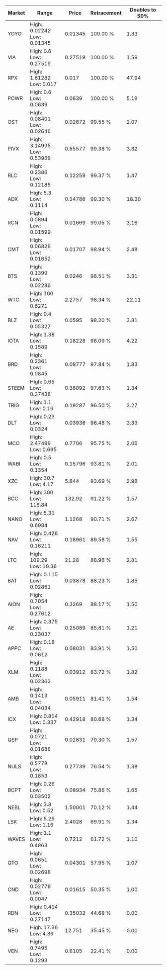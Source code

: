 | Market | Range | Price| Retracement | Doubles to 50% |
| --- | --- | --- | --- | --- |
| YOYO | High: 0.02242<br />Low: 0.01345 | 0.01345 | 100.00 % | 1.33 |
| VIA | High: 0.6<br />Low: 0.27519 | 0.27519 | 100.00 % | 1.59 |
| RPX | High: 1.61282<br />Low: 0.017 | 0.017 | 100.00 % | 47.94 |
| POWR | High: 0.6<br />Low: 0.0639 | 0.0639 | 100.00 % | 5.19 |
| OST | High: 0.08401<br />Low: 0.02646 | 0.02672 | 99.55 % | 2.07 |
| PIVX | High: 3.14995<br />Low: 0.53969 | 0.55577 | 99.38 % | 3.32 |
| RLC | High: 0.2386<br />Low: 0.12185 | 0.12259 | 99.37 % | 1.47 |
| ADX | High: 5.3<br />Low: 0.1114 | 0.14786 | 99.30 % | 18.30 |
| RCN | High: 0.0894<br />Low: 0.01599 | 0.01669 | 99.05 % | 3.16 |
| CMT | High: 0.06826<br />Low: 0.01652 | 0.01707 | 98.94 % | 2.48 |
| BTS | High: 0.1399<br />Low: 0.02286 | 0.0246 | 98.51 % | 3.31 |
| WTC | High: 100<br />Low: 0.6271 | 2.2757 | 98.34 % | 22.11 |
| BLZ | High: 0.4<br />Low: 0.05327 | 0.0595 | 98.20 % | 3.81 |
| IOTA | High: 1.38<br />Low: 0.1589 | 0.18228 | 98.09 % | 4.22 |
| BRD | High: 0.2361<br />Low: 0.0845 | 0.08777 | 97.84 % | 1.83 |
| STEEM | High: 0.65<br />Low: 0.37438 | 0.38092 | 97.63 % | 1.34 |
| TRIG | High: 1.1<br />Low: 0.16 | 0.19287 | 96.50 % | 3.27 |
| DLT | High: 0.23<br />Low: 0.0324 | 0.03936 | 96.48 % | 3.33 |
| MCO | High: 2.47499<br />Low: 0.695 | 0.7706 | 95.75 % | 2.06 |
| WABI | High: 0.5<br />Low: 0.1354 | 0.15796 | 93.81 % | 2.01 |
| XZC | High: 30.7<br />Low: 4.17 | 5.844 | 93.69 % | 2.98 |
| BCC | High: 300<br />Low: 116.84 | 132.92 | 91.22 % | 1.57 |
| NANO | High: 5.31<br />Low: 0.6984 | 1.1268 | 90.71 % | 2.67 |
| NAV | High: 0.426<br />Low: 0.16211 | 0.18961 | 89.58 % | 1.55 |
| LTC | High: 109.29<br />Low: 10.36 | 21.28 | 88.96 % | 2.81 |
| BAT | High: 0.115<br />Low: 0.02861 | 0.03878 | 88.23 % | 1.85 |
| AION | High: 0.7054<br />Low: 0.27612 | 0.3269 | 88.17 % | 1.50 |
| AE | High: 0.375<br />Low: 0.23037 | 0.25089 | 85.81 % | 1.21 |
| APPC | High: 0.18<br />Low: 0.0612 | 0.08031 | 83.91 % | 1.50 |
| XLM | High: 0.1188<br />Low: 0.02363 | 0.03912 | 83.72 % | 1.82 |
| AMB | High: 0.1413<br />Low: 0.04034 | 0.05911 | 81.41 % | 1.54 |
| ICX | High: 0.814<br />Low: 0.337 | 0.42918 | 80.68 % | 1.34 |
| QSP | High: 0.0721<br />Low: 0.01688 | 0.02831 | 79.30 % | 1.57 |
| NULS | High: 0.5778<br />Low: 0.1853 | 0.27739 | 76.54 % | 1.38 |
| BCPT | High: 0.26<br />Low: 0.03502 | 0.08934 | 75.86 % | 1.65 |
| NEBL | High: 3.8<br />Low: 0.52 | 1.50001 | 70.12 % | 1.44 |
| LSK | High: 5.29<br />Low: 1.16 | 2.4028 | 69.91 % | 1.34 |
| WAVES | High: 1.1<br />Low: 0.4863 | 0.7212 | 61.72 % | 1.10 |
| GTO | High: 0.0651<br />Low: 0.02698 | 0.04301 | 57.95 % | 1.07 |
| CND | High: 0.02776<br />Low: 0.0047 | 0.01615 | 50.35 % | 1.00 |
| RDN | High: 0.414<br />Low: 0.27147 | 0.35032 | 44.68 % | 0.00 |
| NEO | High: 17.36<br />Low: 4.36 | 12.751 | 35.45 % | 0.00 |
| VEN | High: 0.7495<br />Low: 0.1293 | 0.6105 | 22.41 % | 0.00 |
